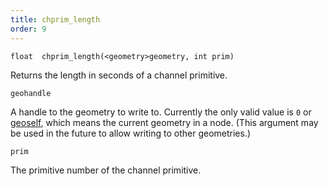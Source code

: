 ```yaml
---
title: chprim_length
order: 9
---
```

`float  chprim_length(<geometry>geometry, int prim)`

Returns the length in seconds of a channel primitive.

`geohandle`

A handle to the geometry to write to. Currently the only valid value is `0` or [geoself](geoself.html "Returns a handle to the current geometry."), which means the current geometry in a node. (This argument may be used in the future to allow writing to other geometries.)

`prim`

The primitive number of the channel primitive.
